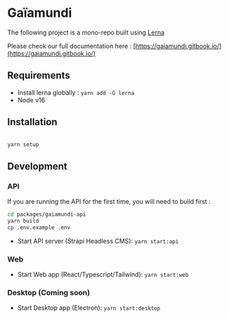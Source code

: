 # Gaïamundi

The following project is a mono-repo built using [Lerna](https://lerna.js.org/)

Please check our full documentation here : [https://gaiamundi.gitbook.io/](https://gaiamundi.gitbook.io/)

## Requirements

- Install lerna globally : `yarn add -G lerna`
- Node v16

## Installation

```bash

yarn setup
```

## Development

### API

If you are running the API for the first time, you will need to build first :

```sh
cd packages/gaiamundi-api
yarn build
cp .env.example .env
```

- Start API server (Strapi Headless CMS): `yarn start:api`

### Web

- Start Web app (React/Typescript/Tailwind): `yarn start:web`

### Desktop (Coming soon)

- Start Desktop app (Electron): `yarn start:desktop`
